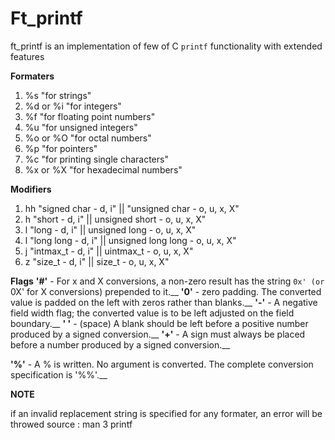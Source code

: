 # Ft_printf 

ft_printf is an implementation of few of C `printf` functionality with extended features

**Formaters**

1. %s  "for strings"
2. %d or %i "for integers"
3. %f  "for floating point numbers"
4. %u "for unsigned integers"
5. %o or %O  "for octal numbers"
6. %p "for pointers"
7. %c "for printing single characters" 
8. %x or %X "for hexadecimal numbers"

**Modifiers**
1. hh "signed char - d, i" || "unsigned char - o, u, x, X"
2. h "short - d, i" || unsigned short - o, u, x, X"
3. l "long - d, i" || unsigned long - o, u, x, X"
4. l "long long - d, i" || unsigned long long - o, u, x, X"
5. j "intmax_t - d, i" || uintmax_t - o, u, x, X"
6. z "size_t - d, i" || size_t - o, u, x, X"

**Flags**
**'#'** - For x and X conversions, a non-zero result has the string `0x' (or `0X' for X conversions) prepended to it.__
**'0'** - zero padding. The converted value is padded on the left with zeros rather than blanks.__
**'-'** - A negative field width flag; the converted value is to be left adjusted on the field boundary.__
**' '** - (space)  A blank should be left before a positive number produced by a signed conversion.__
**'+'** - A sign must always be placed before a number produced by a signed conversion.__

**'%'** - A % is written.  No argument is converted.  The complete conversion specification is '%%'.__



**NOTE**

if an invalid replacement string is specified for any formater, an error will be throwed
source : man 3 printf
